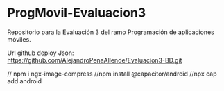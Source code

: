 # ProgMovil-Evaluacion3
Repositorio para la Evaluación 3 del ramo Programación de aplicaciones móviles.

Url github deploy Json: https://github.com/AlejandroPenaAllende/Evaluacion3-BD.git

// npm i ngx-image-compress 
//npm install @capacitor/android 
//npx cap add android
